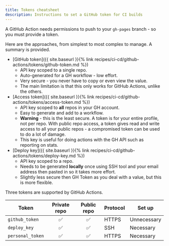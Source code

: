 ```yaml
---
title: Tokens cheatsheet
description: Instructions to set a GitHub token for CI builds
---
```


A GitHub Action needs permissions to push to your `gh-pages` branch - so you must provide a token.

Here are the approaches, from simplest to most complex to manage. A summary is provided.

- [GitHub token]({{ site.baseurl }}{% link recipes/ci-cd/github-actions/tokens/github-token.md %})
	- API key scoped to a single repo.
	- Auto-generated for a GH workflow - low effort.
	- Very secure - you never have to copy or even view the value.
	- The main limitation is that this only works for GitHub Actions, unlike the others.
- [Access token]({{ site.baseurl }}{% link recipes/ci-cd/github-actions/tokens/access-token.md %})
	- API key scoped to **all** repos in your GH account.
	- Easy to generate and add to a workflow.
	- **Warning** - this is the least secure. A token is for your entire profile, not per repo. With public repo access, a token gives read and write access to all your public repos - a compromised token can be used to do a lot of damage.
	- This key is useful for doing actions with the GH API such as reporting on stats.
- [Deploy key]({{ site.baseurl }}{% link recipes/ci-cd/github-actions/tokens/deploy-key.md %})
	- API key scoped to a repo.
	- Needs to be generated **locally** once using SSH tool and your email address then pasted in so it takes more effort.
	- Slightly less secure then GH Token as you deal with a value, but this is more flexible.


Three tokens are supported by GitHub Actions.

| Token            | Private repo | Public repo | Protocol | Set up      |
| ---------------- | :----------: | :---------: | -------- | ----------- |
| `github_token`   |      ✅️       |      ✅️      | HTTPS    | Unnecessary |
| `deploy_key`     |      ✅️       |      ✅️      | SSH      | Necessary   |
| `personal_token` |      ✅️       |      ✅️      | HTTPS    | Necessary   |
